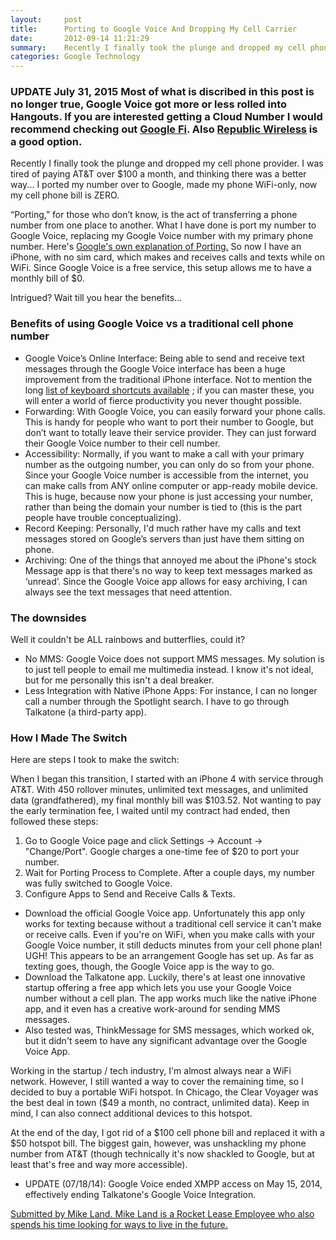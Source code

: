 ```yaml
---
layout:     post
title:      Porting to Google Voice And Dropping My Cell Carrier
date:       2012-09-14 11:21:29
summary:    Recently I finally took the plunge and dropped my cell phone provider. I
categories: Google Technology
---
```


### UPDATE July 31, 2015 Most of what is discribed in this post is no longer true, Google Voice got more or less rolled into Hangouts. If you are interested getting a Cloud Number I would recommend checking out [Google Fi](https://fi.google.com/signup). Also [Republic Wireless](https://republicwireless.com/) is a good option.

Recently I finally took the plunge and dropped my cell phone provider. I was tired of paying AT&T over $100 a month, and thinking there was a better way... I ported my number over to Google, made my phone WiFi-only, now my cell phone bill is ZERO.

“Porting,” for those who don’t know, is the act of transferring a phone number from one place to another. What I have done is port my number to Google Voice, replacing my Google Voice number with my primary phone number. Here's [Google's own explanation of Porting.](https://support.google.com/voice/answer/1065667?hl=en)
So now I have an iPhone, with no sim card, which makes and receives calls and texts while on WiFi. Since Google Voice is a free service, this setup allows me to have a monthly bill of $0.

Intrigued? Wait till you hear the benefits...

### Benefits of using Google Voice vs a traditional cell phone number

  * Google Voice’s Online Interface: Being able to send and receive text messages through the Google Voice interface has been a huge improvement from the traditional iPhone interface. Not to mention the long 
[list of keyboard shortcuts available](https://support.google.com/voice/answer/117493?hl=en)
; if you can master these, you will enter a world of fierce productivity you never thought possible.
  * Forwarding: With Google Voice, you can easily forward your phone calls. This is handy for people who want to port their number to Google, but don’t want to totally leave their service provider. They can just forward their Google Voice number to their cell number.
  * Accessibility: Normally, if you want to make a call with your primary number as the outgoing number, you can only do so from your phone. Since your Google Voice number is accessible from the internet, you can make calls from ANY online computer or app-ready mobile device. This is huge, because now your phone is just accessing your number, rather than being the domain your number is tied to (this is the part people have trouble conceptualizing).
  * Record Keeping: Personally, I'd much rather have my calls and text messages stored on Google’s servers than just have them sitting on phone.
  * Archiving: One of the things that annoyed me about the iPhone's stock Message app is that there's no way to keep text messages marked as ‘unread’. Since the Google Voice app allows for easy archiving, I can always see the text messages that need attention.

### The downsides

Well it couldn't be ALL rainbows and butterflies, could it?

  * No MMS: Google Voice does not support MMS messages. My solution is to just tell people to email me multimedia instead. I know it's not ideal, but for me personally this isn't a deal breaker.
  * Less Integration with Native iPhone Apps: For instance, I can no longer call a number through the Spotlight search. I have to go through Talkatone (a third-party app).

### How I Made The Switch

Here are steps I took to make the switch:

When I began this transition, I started with an iPhone 4 with service through AT&T. With 450 rollover minutes, unlimited text messages, and unlimited data (grandfathered), my final monthly bill was $103.52. Not wanting to pay the early termination fee, I waited until my contract had ended, then followed these steps:

  1. Go to Google Voice page and click Settings -> Account -> "Change/Port". Google charges a one-time fee of $20 to port your number.
  2. Wait for Porting Process to Complete. After a couple days, my number was fully switched to Google Voice.
  3. Configure Apps to Send and Receive Calls & Texts.
  * Download the official Google Voice app. Unfortunately this app only works for texting because without a traditional cell service it can't make or receive calls. Even if you're on WiFi, when you make calls with your Google Voice number, it still deducts minutes from your cell phone plan! UGH! This appears to be an arrangement Google has set up. As far as texting goes, though, the Google Voice app is the way to go.
  * Download the Talkatone app. Luckily, there's at least one innovative startup offering a free app which lets you use your Google Voice number without a cell plan. The app works much like the native iPhone app, and it even has a creative work-around for sending MMS messages.
  * Also tested was, ThinkMessage for SMS messages, which worked ok, but it didn't seem to have any significant advantage over the Google Voice App.

Working in the startup / tech industry, I'm almost always near a WiFi network. However, I still wanted a way to cover the remaining time, so I decided to buy a portable WiFi hotspot. In Chicago, the Clear Voyager was the best deal in town ($49 a month, no contract, unlimited data). Keep in mind, I can also connect additional devices to this hotspot.

At the end of the day, I got rid of a $100 cell phone bill and replaced it with a $50 hotspot bill. The biggest gain, however, was unshackling my phone number from AT&T (though technically it's now shackled to Google, but at least that's free and way more accessible).

  * UPDATE (07/18/14): Google Voice ended XMPP access on May 15, 2014, effectively ending Talkatone's Google Voice Integration.

<ins>Submitted by Mike Land. Mike Land is a Rocket Lease Employee who also spends his time looking for ways to live in the future.</ins>
